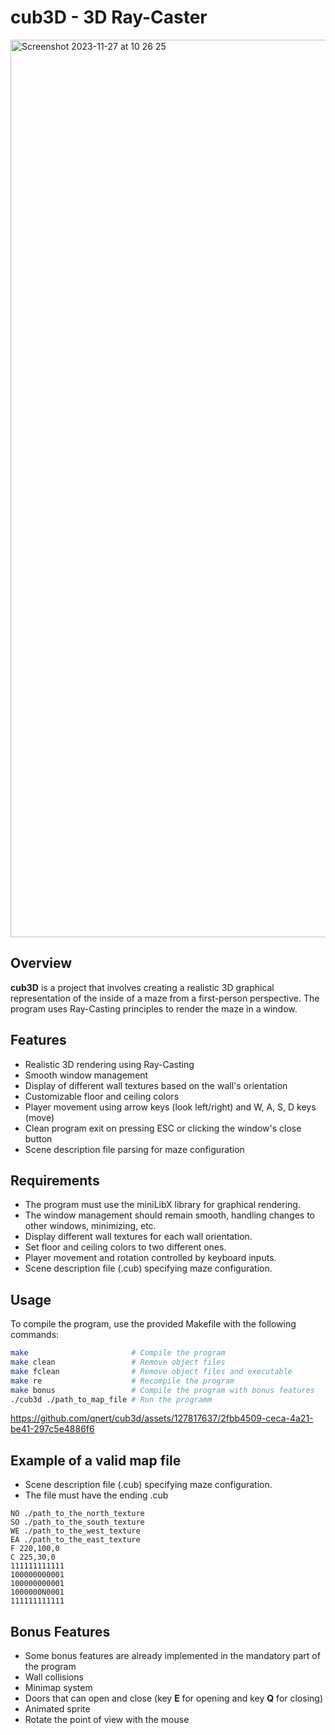 # cub3D - 3D Ray-Caster

<img width="1436" alt="Screenshot 2023-11-27 at 10 26 25" src="https://github.com/qnert/cub3d/assets/127817637/f86283a8-9e83-46a3-9b72-e504eed08498">

## Overview

**cub3D** is a project that involves creating a realistic 3D graphical representation of the inside of a maze from a first-person perspective. The program uses Ray-Casting principles to render the maze in a window.

## Features

- Realistic 3D rendering using Ray-Casting
- Smooth window management
- Display of different wall textures based on the wall's orientation
- Customizable floor and ceiling colors
- Player movement using arrow keys (look left/right) and W, A, S, D keys (move)
- Clean program exit on pressing ESC or clicking the window's close button
- Scene description file parsing for maze configuration

## Requirements

- The program must use the miniLibX library for graphical rendering.
- The window management should remain smooth, handling changes to other windows, minimizing, etc.
- Display different wall textures for each wall orientation.
- Set floor and ceiling colors to two different ones.
- Player movement and rotation controlled by keyboard inputs.
- Scene description file (.cub) specifying maze configuration.

## Usage

To compile the program, use the provided Makefile with the following commands:

```bash
make                       # Compile the program
make clean                 # Remove object files
make fclean                # Remove object files and executable
make re                    # Recompile the program
make bonus                 # Compile the program with bonus features
./cub3d ./path_to_map_file # Run the programm
```

https://github.com/qnert/cub3d/assets/127817637/2fbb4509-ceca-4a21-be41-297c5e4886f6

## Example of a valid map file

- Scene description file (.cub) specifying maze configuration.
- The file must have the ending .cub

```plaintext
NO ./path_to_the_north_texture
SO ./path_to_the_south_texture
WE ./path_to_the_west_texture
EA ./path_to_the_east_texture
F 220,100,0
C 225,30,0
111111111111
100000000001
100000000001
1000000N0001
111111111111
```

## Bonus Features

- Some bonus features are already implemented in the mandatory part of the program
- Wall collisions
- Minimap system
- Doors that can open and close (key **E** for opening and key **Q** for closing)
- Animated sprite
- Rotate the point of view with the mouse
